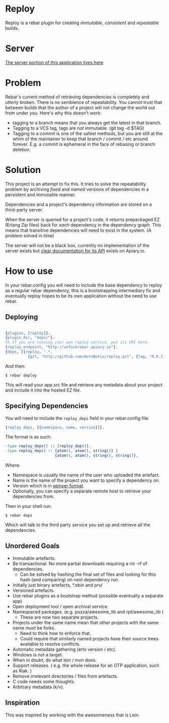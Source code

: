 Reploy
======

Reploy is a rebar plugin for creating *immutable*, *consistent* and
*repeatable* builds.

Server
======

[The server portion of this application lives here](https://github.com/AeroNotix/reploy_server/)


Problem
=======

Rebar's current method of retrieving dependencies is completely and
*utterly* broken. There is no semblence of repeatability. You cannot
trust that between builds that the author of a project will not change
the world out from under you. Here's why this doesn't work:

* tagging to a branch means that you always get the latest in that
  branch.
* Tagging to a VCS tag, tags are *not* immutable. (git tag -d $TAG)
* Tagging to a commit is one of the safest methods, but you are still
  at the whim of the maintainer to keep that branch / commit / etc
  around forever. E.g. a commit is ephemeral in the face of rebasing
  or branch deletion.


Solution
========

This project is an attempt to fix this. It tries to solve the
repeatability problem by archiving *fixed* and *named* versions of
dependencies in a persistent and immutable manner.

Dependencies and a project's dependency information are stored on a
third-party server.

When the server is queried for a project's code, it returns
prepackaged EZ (Erlang Zip files) back for *each* dependency in the
dependency graph. This means that transitive dependencies will need to
exist in the system. (A problem solved in time)

The server will not be a black box, currently no implementation of the
server exists but
[clear documentation for its API](http://docs.reploy.apiary.io/)
exists on Apiary.io.

How to use
==========

In your rebar.config you will need to include the base dependency to
reploy as a regular rebar dependency, this is a bootstrapping
intermediary fix and eventually reploy hopes to be its own application
without the need to use rebar.


Deploying
---------

```erlang

{plugins, [reploy]}.
{plugin_dir, "deps/"}.
%% If you are running your own reploy service, put its URI here.
{reploy_endpoint, "http://unfuckrebar.apiary.io"}.
{deps, [{reploy, ".*,
          {git, "http://github.com/AeroNotix/reploy.git", {tag, "0.0.1"}}}]}.
```

And then:

```shell
$ rebar deploy
```

This will read your app.src file and retrieve any metadata about your
project and include it into the hosted EZ file.


Specifying Dependencies
-----------------------

You will need to include the `reploy_deps` field in your rebar.config file:

```erlang
{reploy_deps, [{namespace, name, version}]}.
```

The format is as such:

```erlang
-type reploy_deps() :: [reploy_dep()].
-type reploy_dep() :: {atom(), atom(), string()} |
                      {atom(), atom(), string(), string()}.
```

Where:

* Namespace is usually the name of the user who uploaded the artefact.
* Name is the name of the project you want to specify a dependency on.
* Version which is in [semver format](http://semver.org/).
* Optionally, you can specify a separate remote host to retrieve your
  dependencies from.

Then in your shell run:

```shell
$ rebar deps
```

Which will talk to the third party service you set up and retrieve all
the dependencies.


Unordered Goals
---------------

* Immutable artefacts.
* Be transactional. No more partial downloads requiring a rm -rf of
  dependencies.
    * Can be solved by hashing the final set of files and looking for
      this hash (and comparing) on next dependency run.
* Initially just binary artefacts, *.ebin and prv/
* Versioned artefacts.
* Use rebar plugins as a bootstrap method (possible eventually a
  separate app)
* Open deployment tool / open archival service.
* Namespaced packages. (e.g. puzza/awesome_lib and rpt/awesome_lib )
    * These are now two separate projects.
* Projects under the same name mean that other projects with the same
  name *must* be forks.
    * Need to think how to enforce that.
    * Could require that similarly named projects have their source
      trees available to resolve conflicts.
* Automatic metadata gathering (erts version / etc).
* Windows is not a target.
* When in doubt, do what lein / mvn does.
* Support releases. ( e.g. the whole release for an OTP application,
  such as Riak. )
* Remove irrelevant directories / files from artefacts.
* C code needs some thoughts.
* Arbitrary metadata (k/v).


Inspiration
-----------

This was inspired by working with the awesomeness that is Lein.
